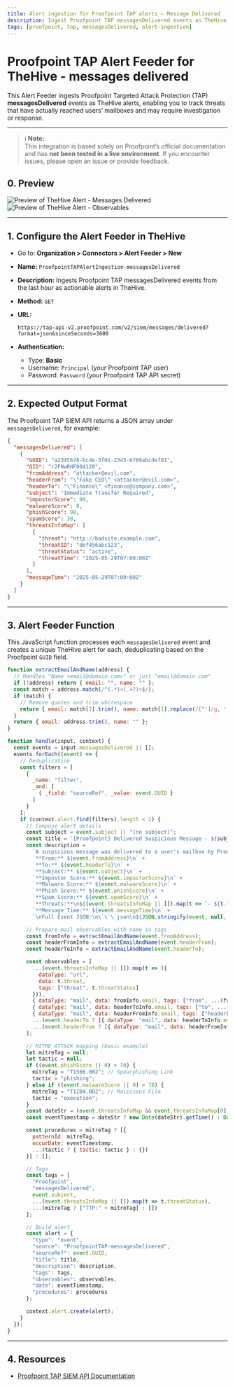 ```yaml
---
title: Alert ingestion for Proofpoint TAP alerts – Message Delivered
description: Ingest Proofpoint TAP messagesDelivered events as TheHive alerts to track and respond to threats that have reached user mailboxes and may require investigation.
tags: [proofpoint, tap, messagesDelivered, alert-ingestion]
---
```

# Proofpoint TAP Alert Feeder for TheHive - messages delivered

This Alert Feeder ingests Proofpoint Targeted Attack Protection (TAP) **messagesDelivered** events as TheHive alerts, enabling you to track threats that have actually reached users’ mailboxes and may require investigation or response.

---

> ℹ️ **Note:**  
> This integration is based solely on Proofpoint’s official documentation and has **not been tested in a live environment**. If you encounter issues, please open an issue or provide feedback.


## 0. Preview

![Preview of TheHive Alert - Messages Delivered](assets/proofpoint-messages-delivered-thehive-alert.png)
![Preview of TheHive Alert - Observables](assets/proofpoint-messages-delivered-thehive-alert-observables.png)

---

## 1. Configure the Alert Feeder in TheHive

* Go to: **Organization > Connectors > Alert Feeder > New**
* **Name:** `ProofpointTAPAlertIngestion-messagesDelivered`
* **Description:** Ingests Proofpoint TAP messagesDelivered events from the last hour as actionable alerts in TheHive.
* **Method:** `GET`
* **URL:**

  ```
  https://tap-api-v2.proofpoint.com/v2/siem/messages/delivered?format=json&sinceSeconds=3600
  ```
* **Authentication:**

  * Type: **Basic**
  * Username: `Principal` (your Proofpoint TAP user)
  * Password: `Password` (your Proofpoint TAP API secret)

---

## 2. Expected Output Format

The Proofpoint TAP SIEM API returns a JSON array under `messagesDelivered`, for example:

```json
{
  "messagesDelivered": [
    {
      "GUID": "a2345678-bcde-5f01-2345-6789abcdef01",
      "QID": "r2FNwRHF004120",
      "fromAddress": "attacker@evil.com",
      "headerFrom": "\"Fake CEO\" <attacker@evil.com>",
      "headerTo": "\"Finance\" <finance@company.com>",
      "subject": "Immediate Transfer Required",
      "impostorScore": 99,
      "malwareScore": 0,
      "phishScore": 98,
      "spamScore": 30,
      "threatsInfoMap": [
        {
          "threat": "http://badsite.example.com",
          "threatID": "def456abc123",
          "threatStatus": "active",
          "threatTime": "2025-05-29T07:00:00Z"
        }
      ],
      "messageTime": "2025-05-29T07:00:00Z"
    }
  ]
}
```

---

## 3. Alert Feeder Function

This JavaScript function processes each `messagesDelivered` event and creates a unique TheHive alert for each, deduplicating based on the Proofpoint `GUID` field.

```js
function extractEmailAndName(address) {
  // Handles "Name <email@domain.com>" or just "email@domain.com"
  if (!address) return { email: "", name: "" };
  const match = address.match(/^(.*)<(.+?)>$/);
  if (match) {
    // Remove quotes and trim whitespace
    return { email: match[2].trim(), name: match[1].replace(/["']/g, '').trim() };
  }
  return { email: address.trim(), name: "" };
}

function handle(input, context) {
  const events = input.messagesDelivered || [];
  events.forEach((event) => {
    // Deduplication
    const filters = [
      {
        _name: "filter",
        _and: [
          { _field: "sourceRef", _value: event.GUID }
        ]
      }
    ];
    if (context.alert.find(filters).length < 1) {
      // Compose alert details
      const subject = event.subject || "(no subject)";
      const title = `[Proofpoint] Delivered Suspicious Message - ${subject}`;
      const description =
        `A suspicious message was delivered to a user's mailbox by Proofpoint TAP.\n\n` +
        `**From:** ${event.fromAddress}\n` +
        `**To:** ${event.headerTo}\n` +
        `**Subject:** ${event.subject}\n` +
        `**Impostor Score:** ${event.impostorScore}\n` +
        `**Malware Score:** ${event.malwareScore}\n` +
        `**Phish Score:** ${event.phishScore}\n` +
        `**Spam Score:** ${event.spamScore}\n` +
        `**Threats:**\n${(event.threatsInfoMap || []).map(t => `- ${t.threat} (ID: ${t.threatID}, Status: ${t.threatStatus})`).join('\n')}\n` +
        `**Message Time:** ${event.messageTime}\n` +
        `\nFull Event JSON:\n\`\`\`json\n${JSON.stringify(event, null, 2)}\n\`\`\``;

      // Prepare mail observables with name in tags
      const fromInfo = extractEmailAndName(event.fromAddress);
      const headerFromInfo = extractEmailAndName(event.headerFrom);
      const headerToInfo = extractEmailAndName(event.headerTo);

      const observables = [
        ...(event.threatsInfoMap || []).map(t => ({
          dataType: "url",
          data: t.threat,
          tags: ["threat", t.threatStatus]
        })),
        { dataType: "mail", data: fromInfo.email, tags: ["from", ...(fromInfo.name ? [fromInfo.name] : [])] },
        { dataType: "mail", data: headerToInfo.email, tags: ["to", ...(headerToInfo.name ? [headerToInfo.name] : [])] },
        { dataType: "mail", data: headerFromInfo.email, tags: ["headerFrom", ...(headerFromInfo.name ? [headerFromInfo.name] : [])] },
        ...(event.headerTo ? [{ dataType: "mail", data: headerToInfo.email, tags: ["recipient", ...(headerToInfo.name ? [headerToInfo.name] : [])] }] : []),
        ...(event.headerFrom ? [{ dataType: "mail", data: headerFromInfo.email, tags: ["sender", ...(headerFromInfo.name ? [headerFromInfo.name] : [])] }] : [])
      ];

      // MITRE ATT&CK mapping (basic example)
      let mitreTag = null;
      let tactic = null;
      if ((event.phishScore || 0) > 70) {
        mitreTag = "T1566.002"; // Spearphishing Link
        tactic = "phishing";
      } else if ((event.malwareScore || 0) > 70) {
        mitreTag = "T1204.002"; // Malicious File
        tactic = "execution";
      }
      const dateStr = (event.threatsInfoMap && event.threatsInfoMap[0] && event.threatsInfoMap[0].threatTime) || event.messageTime;
      const eventTimestamp = dateStr ? new Date(dateStr).getTime() : Date.now();

      const procedures = mitreTag ? [{
        patternId: mitreTag,
        occurDate: eventTimestamp,
        ...(tactic ? { tactic: tactic } : {})
      }] : [];

      // Tags
      const tags = [
        "Proofpoint",
        "messagesDelivered",
        event.subject,
        ...(event.threatsInfoMap || []).map(t => t.threatStatus),
        ...(mitreTag ? ["TTP:" + mitreTag] : [])
      ];

      // Build alert
      const alert = {
        "type": "event",
        "source": "ProofpointTAP-messagesDelivered",
        "sourceRef": event.GUID,
        "title": title,
        "description": description,
        "tags": tags,
        "observables": observables,
        "date": eventTimestamp,
        "procedures": procedures
      };

      context.alert.create(alert);
    }
  });
}

```

---

## 4. Resources

* [Proofpoint TAP SIEM API Documentation](https://help.proofpoint.com/Threat_Insight_Dashboard/API_Documentation/SIEM_API)
